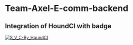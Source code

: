 # Team-Axel-E-comm-backend
## Integration of HoundCI with badge
[![S_V_C-By_HoundCI](https://img.shields.io/badge/S_V_C_By-HoundCI-15ccdd.svg)](https://houndci.com)